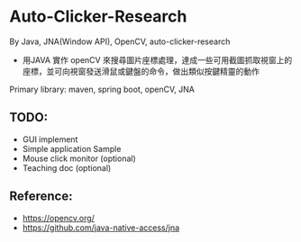 # Auto-Clicker-Research
By Java, JNA(Window API), OpenCV,  auto-clicker-research
- 用JAVA 實作 openCV 來搜尋圖片座標處理，達成一些可用截圖抓取視窗上的座標，並可向視窗發送滑鼠或鍵盤的命令，做出類似按鍵精靈的動作

Primary library: 
maven, spring boot, openCV, JNA


## TODO: 
- GUI implement
- Simple application Sample
- Mouse click monitor (optional)
- Teaching doc (optional)


## Reference: 
- https://opencv.org/
- https://github.com/java-native-access/jna
